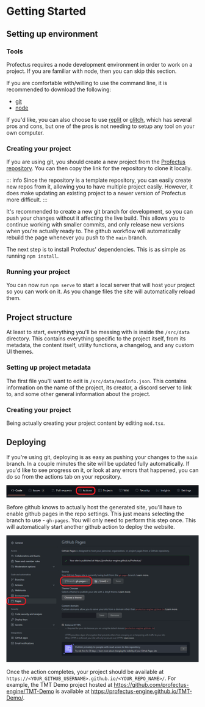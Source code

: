 # Getting Started

## Setting up environment

### Tools

Profectus requires a node development environment in order to work on a project. If you are familiar with node, then you can skip this section.

If you are comfortable with/willing to use the command line, it is recommended to download the following:

- [git](https://git-scm.com/downloads)
- [node](https://nodejs.org/en/download/)

If you'd like, you can also choose to use [replit](https://replit.com) or [glitch](https://glitch.com), which has several pros and cons, but one of the pros is not needing to setup any tool on your own computer.

### Creating your project

If you are using git, you should create a new project from the [Profectus repository](https://github.com/profectus-engine/Profectus). You can then copy the link for the repository to clone it locally.

::: info
Since the repository is a template repository, you can easily create new repos from it, allowing you to have multiple project easily. However, it does make updating an existing project to a newer version of Profectus more difficult.
:::

It's recommended to create a new git branch for development, so you can push your changes without it affecting the live build. This allows you to continue working with smaller commits, and only release new versions when you're actually ready to. The github workflow will automatically rebuild the page whenever you push to the `main` branch.

The next step is to install Profectus' dependencies. This is as simple as running `npm install`.

### Running your project

You can now run `npm serve` to start a local server that will host your project so you can work on it. As you change files the site will automatically reload them.

## Project structure

At least to start, everything you'll be messing with is inside the `/src/data` directory. This contains everything specific to the project itself, from its metadata, the content itself, utility functions, a changelog, and any custom UI themes.

### Setting up project metadata

The first file you'll want to edit is `/src/data/modInfo.json`. This contains information on the name of the project, its creator, a discord server to link to, and some other general information about the project.

### Creating your project

Being actually creating your project content by editing `mod.tsx`.

## Deploying

If you're using git, deploying is as easy as pushing your changes to the `main` branch. In a couple minutes the site will be updated fully automatically. If you'd like to see progress on it, or look at any errors that happened, you can do so from the actions tab on your repository.

![actions button](./actionsbutton.png)

Before github knows to actually host the generated site, you'll have to enable github pages in the repo settings. This just means selecting the branch to use - `gh-pages`. You will only need to perform this step once. This will automatically start another github action to deploy the website.

![github pages](./gh-pages.png)

Once the action completes, your project should be available at `https://<YOUR_GITHUB_USERNAME>.github.io/<YOUR_REPO_NAME>/`. For example, the TMT Demo project hosted at https://github.com/profectus-engine/TMT-Demo is available at https://profectus-engine.github.io/TMT-Demo/.

